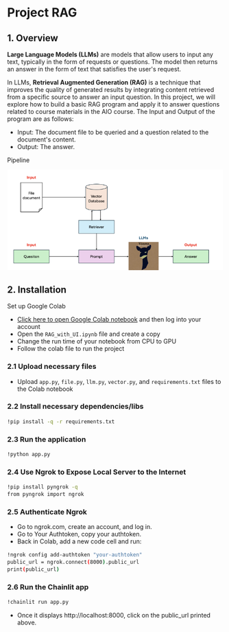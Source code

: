 # Project RAG

## 1. Overview
**Large Language Models (LLMs)** are models that allow users to input any text, typically in the form of requests or questions. The model then returns an answer in the form of text that satisfies the user's request.

In LLMs, **Retrieval Augmented Generation (RAG)** is a technique that improves the quality of generated results by integrating content retrieved from a specific source to answer an input question. In this project, we will explore how to build a basic RAG program and apply it to answer questions related to course materials in the AIO course. The Input and Output of the program are as follows:

- Input: The document file to be queried and a question related to the document's content.
- Output: The answer.

Pipeline 

![Pipeline](./images/pic1.png)

## 2. Installation
Set up Google Colab
- [Click here to open Google Colab notebook](https://colab.research.google.com/) and then log into your account
- Open the `RAG_with_UI.ipynb` file and create a copy
- Change the run time of your notebook from CPU to GPU
- Follow the colab file to run the project

### 2.1 Upload necessary files
- Upload `app.py`, `file.py`, `llm.py`, `vector.py`, and `requirements.txt` files to the Colab notebook
### 2.2 Install necessary dependencies/libs

```sh
!pip install -q -r requirements.txt
```

### 2.3 Run the application
```sh
!python app.py
```

### 2.4 Use Ngrok to Expose Local Server to the Internet
```sh
!pip install pyngrok -q
from pyngrok import ngrok
```

### 2.5 Authenticate Ngrok
- Go to ngrok.com, create an account, and log in.
- Go to Your Authtoken, copy your authtoken.
- Back in Colab, add a new code cell and run:

```sh
!ngrok config add-authtoken "your-authtoken"
public_url = ngrok.connect(8000).public_url
print(public_url)
```

### 2.6 Run the Chainlit app
```sh
!chainlit run app.py
```
- Once it displays http://localhost:8000, click on the public_url printed above.